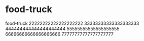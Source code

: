 # food-truck
food-truck
22222222222222222222
33333333333333333333
444444444444444444444
55555555555555555555
66666666666666666666
77777777777777777777
